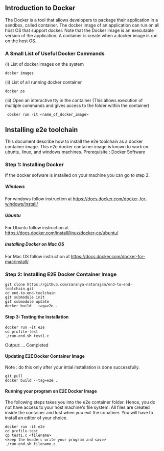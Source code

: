 ## Introduction to Docker
The Docker is a tool that allows developers to package their application in a sandbox, called container. The docker image of an application can run on all host OS that support docker. Note that the Docker image is an executable version of the application. A container is create when a docker image is run on the host OS.

### A Small List of Useful Docker Commands
(i) List of docker images on the system

    docker images
(ii) List of all running docker container

    docker ps
(iii)  Open an interactive tty in the container (This allows execution of multiple commands and gives access to the folder within the container)

     docker run -it <name_of_docker_image>

## Installing e2e toolchain
This document describe how to install the e2e toolchain as a docker container image. This e2e docker container image is known to work on ubuntu, linux, and windows machines.
Prerequisite : Docker Software

### Step 1: Installing Docker
If the docker sofware is installed on your machine you can go to step 2.
##### Windows
For windows follow instruction at
https://docs.docker.com/docker-for-windows/install/

##### Ubuntu
For Ubuntu follow instruction at
https://docs.docker.com/install/linux/docker-ce/ubuntu/

##### Installing Docker on Mac OS
For Mac OS follow instruction at
https://docs.docker.com/docker-for-mac/install/

### Step 2: Installing E2E Docker Container Image

    git clone https://github.com/saranya-natarajan/end-to-end-toolchain.git
    cd end-to-end-toolchain
    git submodule init
    git submodule update
    docker build --tag=e2e .

#### Step 3: Testing the Installation
    docker run -it e2e
    cd profile-test
    ./run-end.sh test1.c

Output:
...
Completed


#### Updating E2E Docker Container Image
Note : do this only after your intial installation is done successfully.

    git pull
    docker build --tag=e2e .

#### Running your program on E2E Docker Image
The following steps takes you into the e2e container folder. Hence, you do not have access to your host machine's file system. All files are created inside the container and lost when you exit the conatiner. You will have to install an editor of your choice.

    docker run -it e2e
    cd profile-test
    cp test1.c <filename>
    <keep the headers write your program and save>
    ./run-end.sh filename.c








